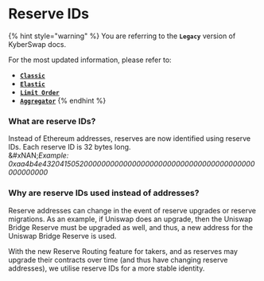 # Reserve IDs

{% hint style="warning" %}
You are referring to the **`Legacy`** version of KyberSwap docs.

For the most updated information, please refer to:

* [**`Classic`**](broken-reference)
* [**`Elastic`**](../../kyberswap-elastic/)
* [**`Limit Order`**](../../../../kyberswap-solutions/limit-order/)
* [**`Aggregator`**](../../../../kyberswap-solutions/kyberswap-aggregator/)
{% endhint %}

### What are reserve IDs?[​](https://docs.kyberswap.com/Legacy/reserves/operation/reserve-ids#what-are-reserve-ids) <a href="#what-are-reserve-ids" id="what-are-reserve-ids"></a>

Instead of Ethereum addresses, reserves are now identified using reserve IDs. Each reserve ID is 32 bytes long.\
&#xNAN;_&#x45;xample: 0xaa4b4e4320415052000000000000000000000000000000000000000000000000_

### Why are reserve IDs used instead of addresses?[​](https://docs.kyberswap.com/Legacy/reserves/operation/reserve-ids#why-are-reserve-ids-used-instead-of-addresses) <a href="#why-are-reserve-ids-used-instead-of-addresses" id="why-are-reserve-ids-used-instead-of-addresses"></a>

Reserve addresses can change in the event of reserve upgrades or reserve migrations. As an example, if Uniswap does an upgrade, then the Uniswap Bridge Reserve must be upgraded as well, and thus, a new address for the Uniswap Bridge Reserve is used.

With the new Reserve Routing feature for takers, and as reserves may upgrade their contracts over time (and thus have changing reserve addresses), we utilise reserve IDs for a more stable identity.
